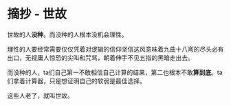 # 摘抄 - 世故

世故的人**没种**。而没种的人根本没机会理性。

理性的人要经常需要仅仅凭着对逻辑的信仰坚信这风意味着九曲十八弯的尽头必有出口，无视庸人惊恐的尖叫和咒骂，朝着伸手不见五指的黑暗走出去。

而没种的人，ta们自己第一不敢相信自己计算的结果，第二也根本不敢**算到底**。ta们拿着计算器，只是想证明自己的软弱是最佳选择。

这些人老了，就叫世故。
